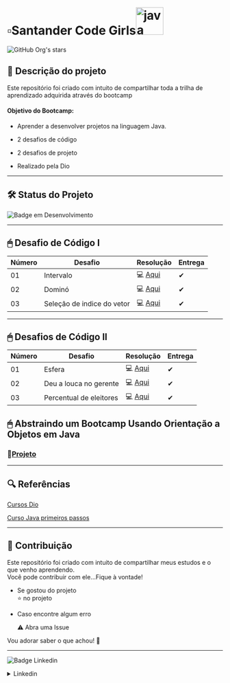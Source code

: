 
# ▫Santander Code Girls<img width="64" alt="java" src="https://user-images.githubusercontent.com/100375234/178126041-b607da6a-baf2-41e9-9723-546b1af23957.png">

  

 ![GitHub Org's stars](https://img.shields.io/github/stars/carolgazulha?style=social)

## 📍 Descrição do projeto

Este repositório foi criado com intuito de compartilhar toda a trilha de aprendizado adquirida através do bootcamp  

 #### Objetivo do Bootcamp: 

 * Aprender a desenvolver projetos na linguagem Java.
 
 * 2 desafios de código 

 * 2 desafios de projeto

 * Realizado pela Dio
 
 

____

## 🛠️ Status do Projeto

![Badge em Desenvolvimento](http://img.shields.io/static/v1?label=STATUS&message=EM%20DESENVOLVIMENTO&color=GREEN&style=for-the-badge)
 
 
 



____



## 🖱 Desafio de Código I 

|Número |Desafio                       |Resolução     | Entrega  |
|------ |------------------------------|------------  |--------- |
| 01    |  Intervalo                   |   💻 [Aqui](https://github.com/CarolGazulha/CGS/blob/master/src/Intervalo.java)    |   ✔     |
| 02    |  Dominó                      |   💻 [Aqui](https://github.com/CarolGazulha/CGS/blob/master/src/Domino.java)       |   ✔    |
| 03    |  Seleção de indice do vetor  |   💻 [Aqui](https://github.com/CarolGazulha/CGS/blob/master/src/Main.java)         |   ✔    |        



_______


## 🖱 Desafios de Código II 

|Número |Desafio                       |Resolução     | Entrega  |
|------ |------------------------------|------------  |--------- |
| 01    |  Esfera                      |   💻 [Aqui](https://github.com/CarolGazulha/CGS/blob/master/src/Esfera.java)                  |    ✔    |         
| 02    |  Deu a louca no gerente      |   💻 [Aqui](https://github.com/CarolGazulha/CGS/blob/master/src/Gerente.java)                 |    ✔    |       
| 03    |  Percentual de eleitores     |   💻 [Aqui](https://github.com/CarolGazulha/CGS/blob/master/src/Percentual_Eleitores.java)    |    ✔    |     


## 🖱 Abstraindo um Bootcamp Usando Orientação a Objetos em Java

 ### 📁[Projeto](https://github.com/CarolGazulha/Projeto.Desafio.POO)

________________

## 🔍 Referências

[Cursos Dio](https://www.dio.me/sign-in)

[Curso Java primeiros passos](https://www.udemy.com/share/101B3G3@_T3zcKUNwx7HSLiZ4e_Tje4i1xgwLrYtc3NPf3PLZa0p3KBYEjNl5xF_IxJUzYVcjQ==/)


_______________
## 🧩 Contribuição
Este repositório foi criado com intuito de compartilhar meus estudos e o que venho aprendendo.  
Você pode contribuir com ele...Fique à vontade!


 * Se gostou do projeto  
⭐ no projeto 
 
* Caso encontre algum erro 
 
  ⚠ Abra uma Issue
 
Vou adorar saber o que achou! 🤗
___
![Badge Linkedin](https://img.shields.io/badge/Rede-Linkedin-blue)
  <details><summary>Linkedin</summary>
(https://www.linkedin.com/in/caroline-gazulha/)
  </details>
